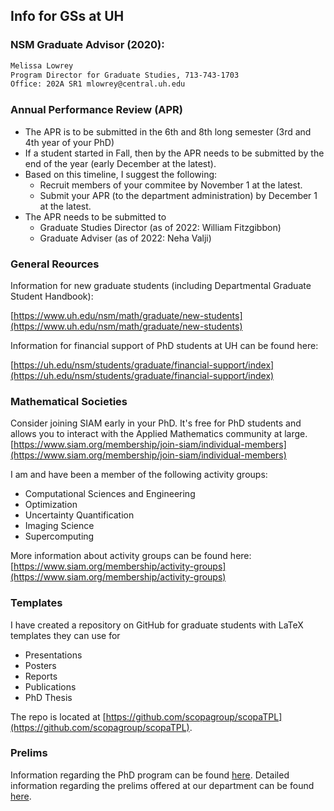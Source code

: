 ## Info for GSs at UH

### NSM Graduate Advisor (2020):
``` bash
Melissa Lowrey
Program Director for Graduate Studies, 713-743-1703
Office: 202A SR1 mlowrey@central.uh.edu
```

### Annual Performance Review (APR)
* The APR is to be submitted in the 6th and 8th long semester (3rd and 4th year of your PhD)
* If a student started in Fall, then by the APR needs to be submitted by the end of the year (early December at the latest).
* Based on this timeline, I suggest the following:
	* Recruit members of your commitee by November 1 at the latest.
	* Submit your APR (to the department administration) by December 1 at the latest.
* The APR needs to be submitted to
	* Graduate Studies Director (as of 2022: William Fitzgibbon)
	* Graduate Adviser (as of 2022: Neha Valji) 


### General Reources 
Information for new graduate students (including Departmental Graduate Student Handbook):

[https://www.uh.edu/nsm/math/graduate/new-students](https://www.uh.edu/nsm/math/graduate/new-students)

Information for financial support of PhD students at UH can be found here:

[https://uh.edu/nsm/students/graduate/financial-support/index](https://uh.edu/nsm/students/graduate/financial-support/index)


### Mathematical Societies
Consider joining SIAM early in your PhD. It's free for PhD students and allows you to interact with the Applied Mathematics community at large.
[https://www.siam.org/membership/join-siam/individual-members](https://www.siam.org/membership/join-siam/individual-members) 

I am and have been a member of the following activity groups:
* Computational Sciences and Engineering
* Optimization
* Uncertainty Quantification
* Imaging Science
* Supercomputing

More information about activity groups can be found here:
[https://www.siam.org/membership/activity-groups](https://www.siam.org/membership/activity-groups)


### Templates
I have created a repository on GitHub for graduate students with LaTeX templates they can use for

* Presentations
* Posters
* Reports
* Publications
* PhD Thesis

The repo is located at [https://github.com/scopagroup/scopaTPL](https://github.com/scopagroup/scopaTPL).


### Prelims

Information regarding the PhD program can be found [here](https://www.uh.edu/nsm/math/graduate/PhD-outline). Detailed information regarding the prelims offered at our department can be found [here](https://www.uh.edu/nsm/math/graduate/PhD-outline/#p1). 
